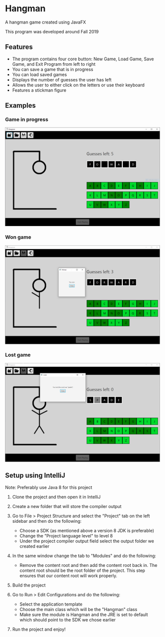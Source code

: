 # Hangman

A hangman game created using JavaFX

This program was developed around Fall 2019

## Features

- The program contains four core button: New Game, Load Game, Save Game, and Exit Program from left to right 
- You can save a game that is in progress
- You can load saved games
- Displays the number of guesses the user has left
- Allows the user to either click on the letters or use their keyboard
- Features a stickman figure

## Examples

### Game in progress
![Game in progress](screenshots/Screenshot1.PNG)

### Won game
![Game in progress](screenshots/Screenshot2.PNG)

### Lost game
![Game in progress](screenshots/Screenshot3.PNG)

## Setup using IntelliJ

Note: Preferably use Java 8 for this project

1. Clone the project and then open it in IntelliJ

2. Create a new folder that will store the compiler output

3. Go to File > Project Structure and select the "Project" tab on the left sidebar and then do the following:

   - Choose a SDK (as mentioned above a version 8 JDK is preferable)
   - Change the "Project language level" to level 8
   - Under the project compiler output field select the output folder we created earlier

4. In the same window change the tab to "Modules" and do the following:

   - Remove the content root and then add the content root back in. The content root should be the root folder of the project. 
     This step ensures that our content root will work properly.
     
5. Build the project

6. Go to Run > Edit Configurations and do the following:

   - Select the application template
   - Choose the main class which will be the "Hangman" class
   - Make sure the module is Hangman and the JRE is set to default which should point to the SDK we chose earlier
   
7. Run the project and enjoy!
